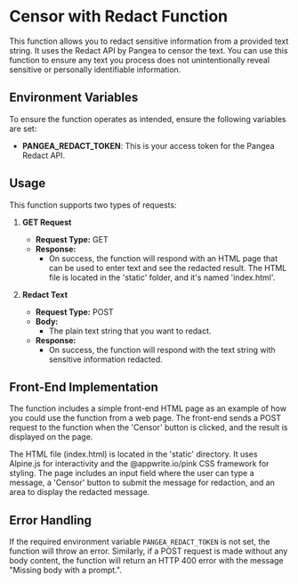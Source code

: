 # Censor with Redact Function

This function allows you to redact sensitive information from a provided text string. It uses the Redact API by Pangea to censor the text. You can use this function to ensure any text you process does not unintentionally reveal sensitive or personally identifiable information.

## Environment Variables

To ensure the function operates as intended, ensure the following variables are set:

- **PANGEA_REDACT_TOKEN**: This is your access token for the Pangea Redact API.

## Usage

This function supports two types of requests:

1. **GET Request**

   - **Request Type:** GET
   - **Response:** 
     - On success, the function will respond with an HTML page that can be used to enter text and see the redacted result. The HTML file is located in the 'static' folder, and it's named 'index.html'.

2. **Redact Text**

   - **Request Type:** POST
   - **Body:** 
     - The plain text string that you want to redact.
   - **Response:** 
     - On success, the function will respond with the text string with sensitive information redacted.

## Front-End Implementation

The function includes a simple front-end HTML page as an example of how you could use the function from a web page. The front-end sends a POST request to the function when the 'Censor' button is clicked, and the result is displayed on the page.

The HTML file (index.html) is located in the 'static' directory. It uses Alpine.js for interactivity and the @appwrite.io/pink CSS framework for styling. The page includes an input field where the user can type a message, a 'Censor' button to submit the message for redaction, and an area to display the redacted message.

## Error Handling

If the required environment variable `PANGEA_REDACT_TOKEN` is not set, the function will throw an error. Similarly, if a POST request is made without any body content, the function will return an HTTP 400 error with the message "Missing body with a prompt.".